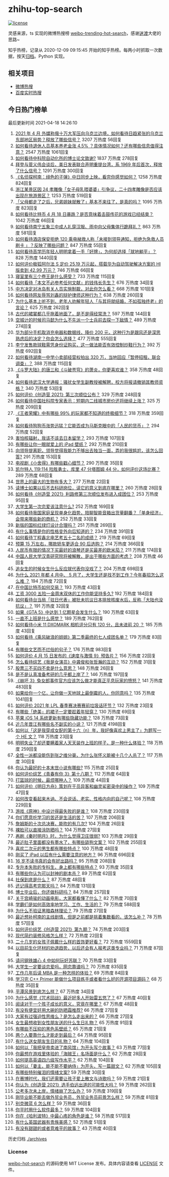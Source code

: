 # zhihu-top-search

[![license](https://img.shields.io/github/license/Arrackisarookie/zhihu-top-search)](https://github.com/Arrackisarookie/zhihu-top-search/blob/master/LICENSE)

灵感来源，ts 实现的微博热搜榜 [weibo-trending-hot-search](https://github.com/justjavac/weibo-trending-hot-search)，感谢[迷渡](https://github.com/justjavac)大佬的思路~

知乎热榜，记录从 2020-12-09 09:15:45 开始的知乎热榜。每两小时抓取一次数据，按天[归档](./archives)。Python 实现。

## 相关项目
+ [微博热搜](https://github.com/Arrackisarookie/weibo-hot-search)
+ [百度实时热搜](https://github.com/Arrackisarookie/baidu-hot-search)

## 今日热门榜单

<!-- Rank Begin -->

最后更新时间 2021-04-18 14:26:10

1. [2021 年 4 月 外媒称俄十万大军压向乌克兰边境，如何看待日趋紧张的乌克兰东部地区局势？释放了哪些信号？](https://www.zhihu.com/question/454941653) 3207 万热度 56回复
1. [如何看待退休人员基本养老金涨 4.5% ？具体情况如何？还有哪些信息值得注意？](https://www.zhihu.com/question/454944228) 2547 万热度 1061回复
1. [如何看待中科院自动化所的博士论文致谢?](https://www.zhihu.com/question/454961393) 1837 万热度 278回复
1. [拜登与菅义伟会谈后，美日发表联合声明重提台湾，系 1969 年后首次，释放了什么信号？](https://www.zhihu.com/question/455060718) 1291 万热度 300回复
1. [《名侦探柯南：绯色的子弹》中日同步上映，看完你感觉如何？](https://www.zhihu.com/question/453906395) 1258 万热度 824回复
1. [浙江某景区因 24 孝雕像「女子母乳喂婆婆」引争议，二十四孝雕像是否应该出现在旅游景区？](https://www.zhihu.com/question/454962670) 1253 万热度 519回复
1. [「父母都走了之后，兄弟姐妹就散了」基本不来往了，是真的吗？](https://www.zhihu.com/question/368765655) 1095 万热度 823回复
1. [如何看待比特币 4 月 18 日暴跌？是否意味着击鼓传花的游戏已经结束？](https://www.zhihu.com/question/455237775) 1042 万热度 66回复
1. [如何看待南宁五象三中成人礼穿汉服、雨中向父母集体行跪拜礼？](https://www.zhihu.com/question/454497493) 863 万热度 581回复
1. [如何看待酒店保安拒绝 120 乘电梯救人称「未接到领导通知，拒绝为急救人员刷卡 」？反映了哪些问题？](https://www.zhihu.com/question/455121178) 847 万热度 55回复
1. [如何看待高学历年轻人明明拿着一手「好牌」，为何却选择「就地躺平」？](https://www.zhihu.com/question/449956191) 828 万热度 1440回复
1. [如何评价极狐阿尔法 S 定价 25.19 万元起，搭载华为自动驾驶解决方案的 HI 版卖到 42.99 万元？](https://www.zhihu.com/question/455155064) 746 万热度 66回复
1. [寝室里有三个卷王是什么感受？](https://www.zhihu.com/question/431850162) 733 万热度 115回复
1. [如何看待「本文不必参考任何文献」的钱伟长先生？](https://www.zhihu.com/question/455124114) 676 万热度 34回复
1. [中方决定对冰岛有关人员实施制裁，对此你怎么看？](https://www.zhihu.com/question/455061046) 668 万热度 101回复
1. [如何看待网友辱骂刘鑫的辩护律师这种行为？](https://www.zhihu.com/question/454881583) 638 万热度 260回复
1. [为什么基本上听不到，老年人劝解年轻人「与其将就结婚，不如孤独终老」的言论？](https://www.zhihu.com/question/454631538) 625 万热度 262回复
1. [古代的裙裳都几乎拖着地面了，是不是得经常洗？](https://www.zhihu.com/question/454838091) 597 万热度 144回复
1. [空城计的时候司马懿为什么不先派一个士兵前去探一下敌情？](https://www.zhihu.com/question/454792574) 489 万热度 274回复
1. [华为部分手机取消充电器和数据线，降价 200 元，这种行为是跟风还是深思熟虑后的决定？你会怎么选择？](https://www.zhihu.com/question/454898008) 477 万热度 555回复
1. [李宁发售款球鞋需凭身份证购买，这一做法能否有效控制炒鞋行为？](https://www.zhihu.com/question/454935584) 392 万热度 692回复
1. [如何看待湖南一中学小卖部经营权拍出 320 万，当地回应「暂停招租，联合调查」？](https://www.zhihu.com/question/454916607) 388 万热度 115回复
1. [《斗罗大陆》的唐三和《斗破苍穹》的萧炎，你更喜欢谁？](https://www.zhihu.com/question/452795822) 358 万热度 48回复
1. [如何看待武汉大学通报：骚扰女学生副教授被解聘，校方将报请撤销其教师资格？](https://www.zhihu.com/question/454800864) 340 万热度 53回复
1. [如何评价《创造营 2021》第三次顺位公布？](https://www.zhihu.com/question/455136093) 329 万热度 248回复
1. [如何看待中国社科院专家表示：短期内二线城市房价还将继续上涨？](https://www.zhihu.com/question/454931694) 325 万热度 209回复
1. [《王者荣耀》中有哪些 99% 的玩家都不知道的终极细节？](https://www.zhihu.com/question/377012903) 318 万热度 359回复
1. [如何看待狗狗币涨势迅猛？它能否成为马斯克眼中的「人民的货币」？](https://www.zhihu.com/question/455097352) 294 万热度 52回复
1. [害怕核辐射，我该不该去日本留学？](https://www.zhihu.com/question/454152452) 293 万热度 107回复
1. [有哪些让你一眼就爱上的 iPad 壁纸？](https://www.zhihu.com/question/311086635) 292 万热度 210回复
1. [向领导提离职，领导觉得我能力不够出去独当一面，弄的我很尴尬，该怎么回答?](https://www.zhihu.com/question/452663695) 291 万热度 153回复
1. [电视剧《小舍得》有哪些戳心细节？](https://www.zhihu.com/question/454505283) 290 万热度 35回复
1. [凯尔特人 119:114 险胜勇士，库里 47 分塔图姆 44 分，如何评价这场比赛？](https://www.zhihu.com/question/455210410) 289 万热度 68回复
1. [世界上的最大的生物有多大？](https://www.zhihu.com/question/453485860) 277 万热度 22回复
1. [读博士如果以后不去科研岗位，读它的意义到底在哪里？](https://www.zhihu.com/question/454944295) 260 万热度 28回复
1. [如何看待《创造营 2021》利路修第三次顺位发布进入成团位？](https://www.zhihu.com/question/455137216) 253 万热度 95回复
1. [大学生第一次恋爱该注意什么?](https://www.zhihu.com/question/441926151) 252 万热度 169回复
1. [如何看待我国家庭呈现单身化趋势，陪聊智能音箱出货量翻番？「单身经济」会带来哪些新的商机？](https://www.zhihu.com/question/455223029) 252 万热度 33回复
1. [新版的国标红绿灯设计合理吗？](https://www.zhihu.com/question/451449283) 251 万热度 269回复
1. [有什么事情是你的性格变外向后知道的？](https://www.zhihu.com/question/338262811) 234 万热度 391回复
1. [如何看待丁程鑫北电艺考五十二名的成绩？](https://www.zhihu.com/question/455045967) 219 万热度 69回复
1. [预算 15 万左右，哪款轿车更适合 90 后选购？](https://www.zhihu.com/question/454935047) 214 万热度 366回复
1. [人民币有限的情况下买最好的浪琴还是买最差的欧米茄？](https://www.zhihu.com/question/275653093) 211 万热度 174回复
1. [中国人民大学汉青研究院将被解散，是出于哪些方面的考虑？](https://www.zhihu.com/question/447021370) 208 万热度 46回复
1. [追女生的时候女生什么反应就代表你没戏了？](https://www.zhihu.com/question/437267039) 204 万热度 698回复
1. [为什么 2021 年都 4 月中、 5 月了，大学生还是找不到工作？今年春招怎么这么难 ？](https://www.zhihu.com/question/454193499) 194 万热度 72回复
1. [在中国比特币如何交易？](https://www.zhihu.com/question/317680252) 193 万热度 43回复
1. [工资 3000 五险一金周末双休的工作你能坚持多久?](https://www.zhihu.com/question/452432398) 192 万热度 184回复
1. [如何看待台当局「驻日代表」被批未抗议日本排放核废水后，反称「大陆也没抗议」？](https://www.zhihu.com/question/455045317) 191 万热度 32回复
1. [如果《GTA 5》中达到 1 亿颗星会发生什么？](https://www.zhihu.com/question/453685478) 190 万热度 63回复
1. [一直不上班是什么感觉？](https://www.zhihu.com/question/357403839) 189 万热度 762回复
1. [如何看待小米 11 DXOMARK 相机评分只有 120 分，且未进前 20 ？](https://www.zhihu.com/question/455057435) 185 万热度 43回复
1. [如何看待《乘风破浪的姐姐》第二季最终的七人成团名单？](https://www.zhihu.com/question/454895120) 179 万热度 83回复
1. [有哪些文艺而不烂俗的句子？](https://www.zhihu.com/question/384858847) 176 万热度 983回复
1. [如何评价 4 月 15 日发布的《速度与激情 9》预告片？](https://www.zhihu.com/question/454685077) 156 万热度 22回复
1. [怎么看待综艺《我是女演员》中龚俊和张哲瀚的互动？](https://www.zhihu.com/question/455159318) 152 万热度 31回复
1. [股票三不买四不卖是什么意思？](https://www.zhihu.com/question/453247969) 148 万热度 26回复
1. [是不是认真准备考研的几乎都上岸了？](https://www.zhihu.com/question/452073317) 146 万热度 197回复
1. [《崩坏 3》兔女郎事件官方应该怎么做才能真正平息玩家的愤怒？](https://www.zhihu.com/question/452539291) 141 万热度 483回复
1. [如果给你一个亿，让你做一天地球上最倒霉的人，你同意吗？](https://www.zhihu.com/question/393195089) 135 万热度 1041回复
1. [如何评价 2021 年 LPL 春季赛决赛赛前垃圾话环节？](https://www.zhihu.com/question/455135309) 132 万热度 23回复
1. [有哪些「绝美」的裙子一定要趁着年轻穿？](https://www.zhihu.com/question/372236949) 130 万热度 69回复
1. [苹果 iOS 14 系统更新有哪些隐藏功能？](https://www.zhihu.com/question/421701474) 128 万热度 73回复
1. [近几年晋江有哪些名不副实的小说？](https://www.zhihu.com/question/290225676) 121 万热度 4198回复
1. [如何以「这是我穿成女配的第十六（n）年，我好像喜欢上男主了」为题写一个 HE 文？](https://www.zhihu.com/question/452901331) 118 万热度 23回复
1. [明明失业了却还要瞒着家人天天装作上班的样子，是一种什么体验？](https://www.zhihu.com/question/385138324) 118 万热度 259回复
1. [全性一派都没能伤到张之维分毫，为什么张怀义能被十几个人杀了？](https://www.zhihu.com/question/455003266) 117 万热度 30回复
1. [你认为最好的十本末世小说有哪些?](https://www.zhihu.com/question/403545900) 115 万热度 25回复
1. [如何评价综艺《青春有你 3》第十八期？](https://www.zhihu.com/question/455131742) 112 万热度 64回复
1. [打篮球的时候，最烦哪种人？](https://www.zhihu.com/question/435513081) 109 万热度 44回复
1. [如何评价《明日方舟》策划在干员异客和幽灵鲨密录中的操作？](https://www.zhihu.com/question/454937826) 109 万热度 47回复
1. [如何改变看起来木讷、不会说话、老实、性格内向的自己呢？](https://www.zhihu.com/question/266384603) 108 万热度 229回复
1. [游戏《原神》中设计得最失败的是谁？](https://www.zhihu.com/question/427608646) 108 万热度 230回复
1. [你们愿意吃学习的苦还是生活的苦？](https://www.zhihu.com/question/449546536) 107 万热度 206回复
1. [詹姆斯的十次总决赛，能吹的有几次?](https://www.zhihu.com/question/427241546) 104 万热度 26回复
1. [裸脸可以直接涂防晒吗？](https://www.zhihu.com/question/310586987) 104 万热度 27回复
1. [再刷《秦时明月》时，为什么觉得卫庄很弱?](https://www.zhihu.com/question/454451180) 103 万热度 29回复
1. [最近肚子里面都没有墨水了，有哪些舔狗文案？](https://www.zhihu.com/question/442325192) 102 万热度 255回复
1. [喜欢二次元的男生都有哪些特点？](https://www.zhihu.com/question/443576869) 100 万热度 48回复
1. [刚买了 iPad 以后有什么需要注意的地方？](https://www.zhihu.com/question/373784504) 96 万热度 696回复
1. [16 岁不读书真的会有好出路吗？](https://www.zhihu.com/question/453756947) 95 万热度 208回复
1. [专升本失败的专科生，身上都有哪些特点？](https://www.zhihu.com/question/392467845) 93 万热度 35回复
1. [有哪些你认为可以封神的剧本杀？](https://www.zhihu.com/question/448538675) 89 万热度 62回复
1. [社保到底是什么？](https://www.zhihu.com/question/323257508) 87 万热度 48回复
1. [还记得高考完那天吗？](https://www.zhihu.com/question/454037120) 84 万热度 131回复
1. [博士毕业后，你还做科研吗？](https://www.zhihu.com/question/277688634) 84 万热度 257回复
1. [关于宫崎骏的动画电影，大家都看懂了什么？](https://www.zhihu.com/question/29607004) 82 万热度 70回复
1. [学霸们是如何高效率地学习、工作、生活的？](https://www.zhihu.com/question/26560512) 79 万热度 588回复
1. [为什么不验证黑暗森林理论？](https://www.zhihu.com/question/453844496) 79 万热度 27回复
1. [最近想补柯南的主线剧情，但是之前都是挑着集数看的，该怎么补？](https://www.zhihu.com/question/46502990) 78 万热度 57回复
1. [如何评价综艺《创造营 2021》第九期？](https://www.zhihu.com/question/455125185) 74 万热度 203回复
1. [现代简约装修风格怎么样？](https://www.zhihu.com/question/307819597) 72 万热度 22回复
1. [二十几岁的女孩子佩戴什么样的首饰更好看？](https://www.zhihu.com/question/48567153) 72 万热度 1559回复
1. [以目前生化环材的劝退趋势，以后还会有人报考这类专业吗？](https://www.zhihu.com/question/454540381) 71 万热度 87回复
1. [请问钢铁雄心 4 中如何玩好苏联？](https://www.zhihu.com/question/453034764) 70 万热度 33回复
1. [大学生一定要谈恋爱吗，网恋靠谱吗？](https://www.zhihu.com/question/449928432) 70 万热度 835回复
1. [工作几年后读 MBA 是一种怎样的体验？](https://www.zhihu.com/question/333638016) 69 万热度 84回复
1. [学习完 C++ Primer 能做什么项目练手或者看什么好的开源项目源码？](https://www.zhihu.com/question/29112393) 68 万热度 35回复
1. [平潭风景到底怎么样？](https://www.zhihu.com/question/58063369) 67 万热度 34回复
1. [为什么感觉《咒术回战》最近好多人开始雷五悠了？](https://www.zhihu.com/question/445671262) 67 万热度 40回复
1. [阅读对于一个孩子成长的意义，究竟在哪里？](https://www.zhihu.com/question/454215801) 67 万热度 48回复
1. [有没有便宜好用大碗的防晒霜推荐?](https://www.zhihu.com/question/374455696) 66 万热度 27回复
1. [大家有过强迫性思维么？是怎么走出来的？](https://www.zhihu.com/question/400662217) 66 万热度 27回复
1. [女生最想收到女性朋友送的什么生日礼物？](https://www.zhihu.com/question/21052144) 65 万热度 91回复
1. [有哪些不压抑的黑色系壁纸？](https://www.zhihu.com/question/432475589) 65 万热度 21回复
1. [两个人要靠什么才能走到最后？](https://www.zhihu.com/question/448765873) 64 万热度 95回复
1. [有什么送女朋友生日的礼物？](https://www.zhihu.com/question/442800170) 64 万热度 104回复
1. [如何以「我把皇帝卖进了南风馆」为开头写个故事？](https://www.zhihu.com/question/439186570) 63 万热度 77回复
1. [你最想在游戏里体验的「海贼王」名场面是什么？](https://www.zhihu.com/question/454724036) 62 万热度 28回复
1. [如何提高英语四六级写作水平？](https://www.zhihu.com/question/20187542) 62 万热度 104回复
1. [如何以「妻主，能不能不要纳侍」为开头，写一篇甜文？](https://www.zhihu.com/question/440807147) 62 万热度 105回复
1. [有哪些特别催泪的情绪文案?](https://www.zhihu.com/question/452940386) 59 万热度 30回复
1. [在赛博时代，我们还需要让孩子爱上散文与诗歌吗？](https://www.zhihu.com/question/454215856) 59 万热度 21回复
1. [你认为《创造营 2021》选手伯远出道的可能性大吗？](https://www.zhihu.com/question/445478825) 59 万热度 262回复
1. [公考多次未上岸，情绪崩了怎么办？](https://www.zhihu.com/question/433611989) 59 万热度 319回复
1. [刚毕业能不能去做外贸业务员，外贸业务员前景怎么样？](https://www.zhihu.com/question/426941200) 59 万热度 81回复
1. [别克微蓝 6 怎么样？](https://www.zhihu.com/question/447675510) 59 万热度 36回复
1. [你平时用什么软件最多？](https://www.zhihu.com/question/447569057) 59 万热度 104回复
1. [你在《哈利波特》中最心疼的角色是谁？](https://www.zhihu.com/question/64703389) 58 万热度 517回复
1. [有什么英国武器有贵族美感？](https://www.zhihu.com/question/67482407) 52 万热度 51回复
1. [有没有甜甜的或者意难平的故事？](https://www.zhihu.com/question/446271359) 43 万热度 40回复
<!-- Rank End -->

历史归档 [./archives](./archives)

### License

[weibo-hot-search](https://github.com/Arrackisarookie/zhihu-top-search) 的源码使用 MIT License 发布。具体内容请查看 [LICENSE](./LICENSE) 文件。
